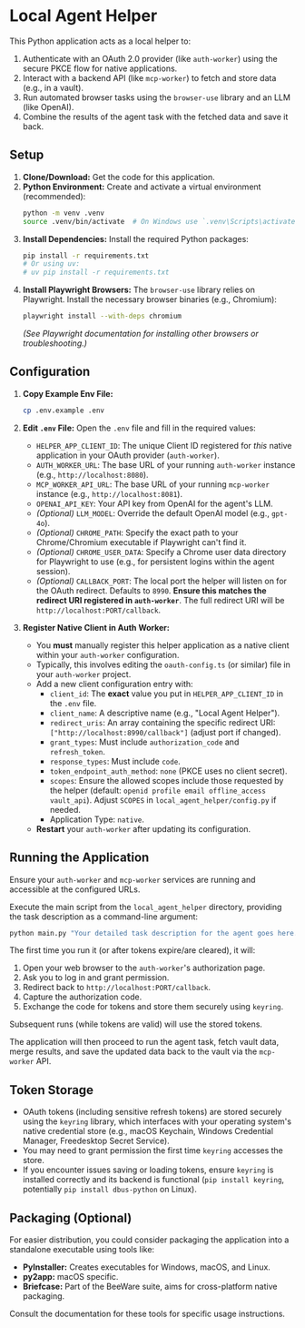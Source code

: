 # Local Agent Helper

This Python application acts as a local helper to:
1.  Authenticate with an OAuth 2.0 provider (like `auth-worker`) using the secure PKCE flow for native applications.
2.  Interact with a backend API (like `mcp-worker`) to fetch and store data (e.g., in a vault).
3.  Run automated browser tasks using the `browser-use` library and an LLM (like OpenAI).
4.  Combine the results of the agent task with the fetched data and save it back.

## Setup

1.  **Clone/Download:** Get the code for this application.
2.  **Python Environment:** Create and activate a virtual environment (recommended):
    ```bash
    python -m venv .venv
    source .venv/bin/activate  # On Windows use `.venv\Scripts\activate`
    ```
3.  **Install Dependencies:** Install the required Python packages:
    ```bash
    pip install -r requirements.txt
    # Or using uv:
    # uv pip install -r requirements.txt
    ```
4.  **Install Playwright Browsers:** The `browser-use` library relies on Playwright. Install the necessary browser binaries (e.g., Chromium):
    ```bash
    playwright install --with-deps chromium
    ```
    *(See Playwright documentation for installing other browsers or troubleshooting.)*

## Configuration

1.  **Copy Example Env File:**
    ```bash
    cp .env.example .env
    ```
2.  **Edit `.env` File:** Open the `.env` file and fill in the required values:
    *   `HELPER_APP_CLIENT_ID`: The unique Client ID registered for *this* native application in your OAuth provider (`auth-worker`).
    *   `AUTH_WORKER_URL`: The base URL of your running `auth-worker` instance (e.g., `http://localhost:8080`).
    *   `MCP_WORKER_API_URL`: The base URL of your running `mcp-worker` instance (e.g., `http://localhost:8081`).
    *   `OPENAI_API_KEY`: Your API key from OpenAI for the agent's LLM.
    *   *(Optional)* `LLM_MODEL`: Override the default OpenAI model (e.g., `gpt-4o`).
    *   *(Optional)* `CHROME_PATH`: Specify the exact path to your Chrome/Chromium executable if Playwright can't find it.
    *   *(Optional)* `CHROME_USER_DATA`: Specify a Chrome user data directory for Playwright to use (e.g., for persistent logins within the agent session).
    *   *(Optional)* `CALLBACK_PORT`: The local port the helper will listen on for the OAuth redirect. Defaults to `8990`. **Ensure this matches the redirect URI registered in `auth-worker`**. The full redirect URI will be `http://localhost:PORT/callback`.

3.  **Register Native Client in Auth Worker:**
    *   You **must** manually register this helper application as a native client within your `auth-worker` configuration.
    *   Typically, this involves editing the `oauth-config.ts` (or similar) file in your `auth-worker` project.
    *   Add a new client configuration entry with:
        *   `client_id`: The **exact** value you put in `HELPER_APP_CLIENT_ID` in the `.env` file.
        *   `client_name`: A descriptive name (e.g., "Local Agent Helper").
        *   `redirect_uris`: An array containing the specific redirect URI: `["http://localhost:8990/callback"]` (adjust port if changed).
        *   `grant_types`: Must include `authorization_code` and `refresh_token`.
        *   `response_types`: Must include `code`.
        *   `token_endpoint_auth_method`: `none` (PKCE uses no client secret).
        *   `scopes`: Ensure the allowed scopes include those requested by the helper (default: `openid profile email offline_access vault_api`). Adjust `SCOPES` in `local_agent_helper/config.py` if needed.
        *   Application Type: `native`.
    *   **Restart** your `auth-worker` after updating its configuration.

## Running the Application

Ensure your `auth-worker` and `mcp-worker` services are running and accessible at the configured URLs.

Execute the main script from the `local_agent_helper` directory, providing the task description as a command-line argument:

```bash
python main.py "Your detailed task description for the agent goes here. For example, find the price of AAPL stock and add it to my notes."
```

The first time you run it (or after tokens expire/are cleared), it will:
1.  Open your web browser to the `auth-worker`'s authorization page.
2.  Ask you to log in and grant permission.
3.  Redirect back to `http://localhost:PORT/callback`.
4.  Capture the authorization code.
5.  Exchange the code for tokens and store them securely using `keyring`.

Subsequent runs (while tokens are valid) will use the stored tokens.

The application will then proceed to run the agent task, fetch vault data, merge results, and save the updated data back to the vault via the `mcp-worker` API.

## Token Storage

*   OAuth tokens (including sensitive refresh tokens) are stored securely using the `keyring` library, which interfaces with your operating system's native credential store (e.g., macOS Keychain, Windows Credential Manager, Freedesktop Secret Service).
*   You may need to grant permission the first time `keyring` accesses the store.
*   If you encounter issues saving or loading tokens, ensure `keyring` is installed correctly and its backend is functional (`pip install keyring`, potentially `pip install dbus-python` on Linux).

## Packaging (Optional)

For easier distribution, you could consider packaging the application into a standalone executable using tools like:
*   **PyInstaller:** Creates executables for Windows, macOS, and Linux.
*   **py2app:** macOS specific.
*   **Briefcase:** Part of the BeeWare suite, aims for cross-platform native packaging.

Consult the documentation for these tools for specific usage instructions. 
